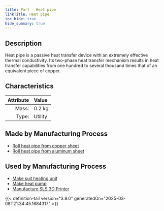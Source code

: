 ```yaml
---
title: Part - Heat pipe
linkTitle: Heat pipe
toc_hide: true
hide_summary: true
---
```

<!-- This is generated by the MarsSim HelpGenertor, do not edit. -->

## Description
Heat pipe is a passive heat transfer device with an extremely&#10;&#9;&#9;effective thermal conductivity. Its two-phase heat transfer mechanism&#10;&#9;&#9;results in heat transfer capabilities from one hundred to several thousand&#10;&#9;&#9;times that of an equivalent piece of copper.

## Characteristics

| Attribute      | Value |
|--------:|:------|
|Mass:|0.2 kg|
|Type:|Utility|

## Made by Manufacturing Process

- [Roll heat pipe from copper sheet](/docs/definitions/process/roll-heat-pipe-from-copper-sheet)
- [Roll heat pipe from aluminum sheet](/docs/definitions/process/roll-heat-pipe-from-aluminum-sheet)

## Used by Manufacturing Process

- [Make suit heating unit](/docs/definitions/process/make-suit-heating-unit)
- [Make heat pump](/docs/definitions/process/make-heat-pump)
- [Manufacture SLS 3D Printer](/docs/definitions/process/manufacture-sls-3d-printer)



{{< definition-tail version="3.9.0" generatedOn="2025-03-08T21:34:45.1684317" >}}



